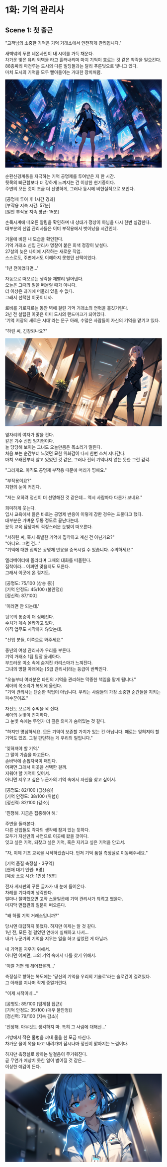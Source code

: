 # 1화: 기억 관리사

## Scene 1: 첫 출근

"고객님의 소중한 기억은 기억 거래소에서 안전하게 관리됩니다."

새벽녘의 푸른 네온사인이 내 시야를 가득 채운다.  
차가운 빛은 유리 외벽을 타고 흘러내리며 마치 기억이 흐르는 것 같은 착각을 일으킨다.  
88층짜리 마천루는 도시의 다른 빌딩들과는 달리 푸른빛으로 빛나고 있다.  
마치 도시의 기억을 모두 빨아들이는 거대한 장치처럼.

![고층빌딩](../../images/01-1.png)

순환신경계통을 자극하는 기억 공명제를 투여받은 지 한 시간.  
뒷목의 뻐근함보다 더 강하게 느껴지는 건 이상한 현기증이다.  
주변의 모든 것이 조금 더 선명하게, 그러나 동시에 비현실적으로 보인다.

[공명제 투여 후 1시간 경과]  
[부작용 지속 시간: 57분]  
[일반 부작용 지속 평균: 15분]

손목시계에 떠오른 알림을 확인하며 내 상태가 정상이 아님을 다시 한번 실감한다.  
대부분의 신입 관리사들은 이미 부작용에서 벗어났을 시간인데.

거울에 비친 내 모습을 확인한다.  
기억 거래소 신입 관리사 명찰이 붙은 회색 정장이 낯설다.  
27살의 늦은 나이에 시작하는 새로운 직업.  
스스로도, 주변에서도 이해하지 못했던 선택이었다.

'1년 전이었다면...'

자동으로 떠오르는 생각을 재빨리 털어낸다.  
오늘은 그때의 일을 떠올릴 때가 아니다.  
더 이상은 과거에 머물러 있을 수 없다.  
그래서 선택한 이곳이니까.

로비를 가로지르는 동안 벽에 걸린 기억 거래소의 연혁을 흘깃거린다.  
2년 전 설립된 이곳은 이미 도시의 랜드마크가 되어있다.  
'기억 저장의 새로운 시대'라는 문구 아래, 수많은 사람들이 자신의 기억을 맡기고 있다.

"하린 씨, 긴장되나요?"

![옆자리](../../images/01-2.png)

옆자리의 여자가 말을 건다.  
같은 기수 신입 임지현이다.  
늘 당당해 보이는 그녀도 오늘만큼은 목소리가 떨린다.  
처음 보는 순간부터 느꼈던 묘한 위화감이 다시 한번 스쳐 지나간다.  
마치 오래전부터 알고 있었던 것 같은, 그러나 전혀 기억나지 않는 듯한 그런 감각.

"그러게요. 아직도 공명제 부작용 때문에 머리가 띵해요."

"부작용이요?"  
지현의 눈이 커진다.

"저는 오히려 정신이 더 선명해진 것 같은데... 역시 사람마다 다른가 보네요."

희미하게 웃는다.  
입사 교육에서 들은 바로는 공명제 반응이 이렇게 강한 경우는 드물다고 했다.  
대부분은 가벼운 두통 정도로 끝난다는데.  
문득 교육 담당자의 걱정스러운 눈빛이 떠오른다.

"서하린 씨, 혹시 특별한 기억에 집착하고 계신 건 아닌가요?"  
"아니요. 그런 건..."  
"기억에 대한 집착은 공명제 반응을 증폭시킬 수 있습니다. 주의하세요."

엘리베이터에 올라타며 그때의 대화를 떠올린다.  
집착이라... 어쩌면 맞을지도 모른다.  
그래서 이곳에 온 걸지도.

[공명도: 75/100 (상승 중)]  
[기억 안정도: 45/100 (불안정)]  
[정신력: 87/100]

'이러면 안 되는데.'

뒷목의 통증이 더 심해진다.  
수치가 계속 올라가고 있다.  
아직 업무도 시작하지 않았는데.

"신입 분들, 이쪽으로 와주세요."

중년의 여성 관리사가 우리를 부른다.  
기억 거래소 1팀 팀장 윤세아다.  
부드러운 미소 속에 숨겨진 카리스마가 느껴진다.  
그녀의 명찰 아래에는 [S급 관리사]라는 등급이 반짝인다.

"오늘부터 여러분은 타인의 기억을 관리하는 막중한 책임을 맡게 됩니다."  
세아의 목소리가 복도에 울린다.  
"기억 관리사는 단순한 직업이 아닙니다. 우리는 사람들의 가장 소중한 순간들을 지키는 파수꾼이죠."

자신도 모르게 주먹을 꽉 쥔다.  
세아의 눈빛이 진지하다.  
그 눈빛 속에는 무언가 더 깊은 의미가 숨어있는 것 같다.

"하지만 명심하세요. 모든 기억이 보존할 가치가 있는 건 아닙니다. 때로는 잊혀져야 할 기억도 있죠. 그걸 판단하는 게 우리의 일입니다."

'잊혀져야 할 기억.'  
그 말이 가슴을 파고든다.  
손바닥에 손톱자국이 패인다.  
어쩌면 그래서 이곳을 선택한 걸까.  
지워야 할 기억이 있어서.  
아니면 지우고 싶은 누군가의 기억 속에서 자신을 찾고 싶어서.

[공명도: 82/100 (급상승)]  
[기억 안정도: 38/100 (위험)]  
[정신력: 82/100 (감소)]

'진정해. 지금은 집중해야 해.'

주변을 둘러본다.  
다른 신입들도 각자의 생각에 잠겨 있는 듯하다.  
모두가 자신만의 사연으로 이곳에 왔을 것이다.  
잊고 싶은 기억, 되찾고 싶은 기억, 혹은 지키고 싶은 기억을 안고서.

"자, 이제 기초 교육을 시작하겠습니다. 먼저 기억 품질 측정실로 이동해주세요."

[기억 품질 측정실 - 3구역]  
[현재 대기 인원: 8명]  
[예상 소요 시간: 1인당 15분]

전자 게시판의 푸른 글자가 내 눈에 들어온다.  
차례를 기다리며 생각한다.  
얼마나 절박했으면 고작 스물일곱에 기억 관리사가 되려고 했을까.  
마지막 면접관의 질문이 떠오른다.

"왜 하필 기억 거래소입니까?"

당시엔 대답하지 못했다. 하지만 이제는 알 것 같다.  
1년 전, 모든 걸 걸었던 연애에 실패하고 나서...  
내가 누군가의 기억을 지우는 일을 하고 싶었던 게 아닐까.

내 기억을 지우기 위해서.  
아니면 어쩌면, 그의 기억 속에서 나를 찾기 위해서.

'이럴 거면 왜 헤어졌을까...'

측정실로 향하는 복도에는 '당신의 기억을 우리의 기술로'라는 슬로건이 걸려있다.  
그 아래를 지나며 작게 중얼거린다.

"이제 시작이네..."

[공명도: 85/100 (임계점 접근)]  
[기억 안정도: 35/100 (매우 불안정)]  
[정신력: 79/100 (지속 감소)]

'진정해. 아무것도 생각하지 마. 특히 그 사람에 대해선...'

가방에서 작은 물병을 꺼내 물을 한 모금 마신다.  
차가운 물이 목을 타고 내려가며 잠시나마 정신이 맑아지는 느낌이다.

하지만 측정실로 향하는 발걸음이 무거워진다.  
곧 무언가 예상치 못한 일이 벌어질 것 같은...  
이상한 예감이 든다.

![이상한 예감](../../images/01-3.png)
